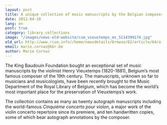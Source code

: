 ```yaml
---
layout: post
title: A unique collection of music manuscripts by the Belgian composer Henry Vieuxtemps in the Music Department of the Royal Library of Belgium
date: 2012-04-10
lang: en
post: true
category: library_collections
image: "/images/news-old-website/csm_vieuxtemps_ms_5114399174.jpg"
old_url: http://www.rism.info//home/newsdetails/browse/62/article/64/a-unique-collection-of-music-manuscripts-by-the-belgian-composer-henry-vieuxtemps-in-the-music-depar.html
email: marie.cornaz@kbr.be
author: Marie Cornaz
---
```


The King Baudouin Foundation bought an exceptional set of music manuscripts by the violinist Henry Vieuxtemps (1820-1881), Belgium’s most famous composer of the 19th century. The manuscripts, unknown so far to musicians and musicologists, have been recently brought to the Music Department of the Royal Library of Belgium, which has become the world’s most important place for the preservation of Vieuxtemps’s work.

The collection contains as many as twenty autograph manuscripts including the world-famous _Cinquième concerto pour violon_, a major work of the violin concerto repertoire since its premiere, and ten handwritten copies, some of which bear autograph annotations by the composer.
